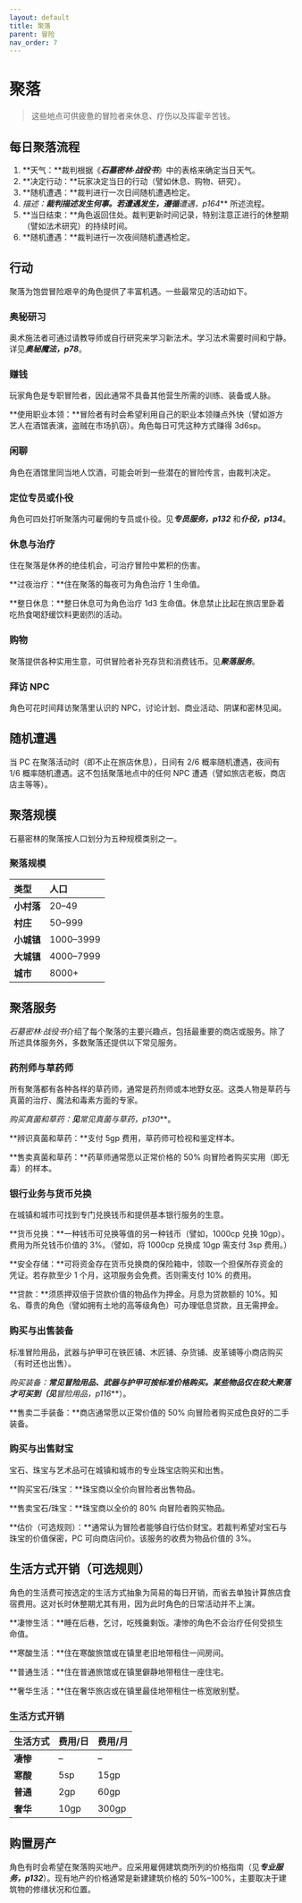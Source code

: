 ```yaml
---
layout: default
title: 聚落
parent: 冒险
nav_order: 7
---
```


# 聚落

> 这些地点可供疲惫的冒险者来休息、疗伤以及挥霍辛苦钱。

## 每日聚落流程

1. **天气：**裁判根据《***石墓密林·战役书***》中的表格来确定当日天气。
2. **决定行动：**玩家决定当日的行动（譬如休息、购物、研究）。
3. **随机遭遇：**裁判进行一次日间随机遭遇检定。
4. **描述：**裁判描述发生何事。若遭遇发生，遵循***遭遇，p164*** 所述流程。
5. **当日结束：**角色返回住处。裁判更新时间记录，特别注意正进行的休整期（譬如法术研究）的持续时间。
6. **随机遭遇：**裁判进行一次夜间随机遭遇检定。

## 行动

聚落为饱尝冒险艰辛的角色提供了丰富机遇。一些最常见的活动如下。

### 奥秘研习

奥术施法者可通过请教导师或自行研究来学习新法术。学习法术需要时间和宁静。详见***奥秘魔法，p78***。

### 赚钱

玩家角色是专职冒险者，因此通常不具备其他营生所需的训练、装备或人脉。

**使用职业本领：**冒险者有时会希望利用自己的职业本领赚点外快（譬如游方艺人在酒馆表演，盗贼在市场扒窃）。角色每日可凭这种方式赚得 3d6sp。

### 闲聊

角色在酒馆里同当地人饮酒，可能会听到一些潜在的冒险传言，由裁判决定。

### 定位专员或仆役

角色可四处打听聚落内可雇佣的专员或仆役。见***专员服务，p132*** 和***仆役，p134***。

### 休息与治疗

住在聚落是休养的绝佳机会，可治疗冒险中累积的伤害。

**过夜治疗：**住在聚落的每夜可为角色治疗 1 生命值。

**整日休息：**整日休息可为角色治疗 1d3 生命值。休息禁止比起在旅店里卧着吃热食喝舒缓饮料更剧烈的活动。

### 购物

聚落提供各种实用生意，可供冒险者补充存货和消费钱币。见***聚落服务***。

### 拜访 NPC

角色可花时间拜访聚落里认识的 NPC，讨论计划、商业活动、阴谋和密林见闻。

## 随机遭遇

当 PC 在聚落活动时（即不止在旅店休息），日间有 2/6 概率随机遭遇，夜间有 1/6 概率随机遭遇。这不包括聚落地点中的任何 NPC 遭遇（譬如旅店老板，商店店主等等）。

## 聚落规模

石墓密林的聚落按人口划分为五种规模类别之一。

### 聚落规模

| **类型**   | **人口**    |
| :--------- | :---------- |
| **小村落** | 20–49       |
| **村庄**   | 50–999      |
| **小城镇** | 1000–3999 |
| **大城镇** | 4000–7999 |
| **城市**   | 8000+      |

## 聚落服务

*石墓密林·战役书*介绍了每个聚落的主要兴趣点，包括最重要的商店或服务。除了所述具体服务外，多数聚落还提供以下常见服务。

### 药剂师与草药师

所有聚落都有各种各样的草药师，通常是药剂师或本地野女巫。这类人物是草药与真菌的治疗、魔法和毒素方面的专家。

**购买真菌和草药：**见***常见真菌与草药，p130***。

**辨识真菌和草药：**支付 5gp 费用，草药师可检视和鉴定样本。

**售卖真菌和草药：**药草师通常愿以正常价格的 50% 向冒险者购买实用（即无毒）的样本。

### 银行业务与货币兑换

在城镇和城市可找到专门兑换钱币和提供基本银行服务的生意。

**货币兑换：**一种钱币可兑换等值的另一种钱币（譬如，1000cp 兑换 10gp）。费用为所兑钱币价值的 3%。（譬如，将 1000cp 兑换成 10gp 需支付 3sp 费用。）

**安全存储：**可将资金存在货币兑换商的保险箱中，领取一个担保所存资金的凭证。若存款至少 1 个月，这项服务会免费。否则需支付 10% 的费用。

**贷款：**须质押双倍于贷款价值的物品作为押金。月息为贷款额的 10%。知名、尊贵的角色（譬如拥有土地的高等级角色）可办理低息贷款，且无需押金。

### 购买与出售装备

标准冒险用品，武器与护甲可在铁匠铺、木匠铺、杂货铺、皮革铺等小商店购买（有时还也出售）。

**购买装备：**常见冒险用品、武器与护甲可按标准价格购买。某些物品仅在较大聚落才可买到（见***冒险用品，p116***）。

**售卖二手装备：**商店通常愿以正常价值的 50% 向冒险者购买成色良好的二手装备。

### 购买与出售财宝

宝石、珠宝与艺术品可在城镇和城市的专业珠宝店购买和出售。

**购买宝石/珠宝：**珠宝商以全价向冒险者出售物品。

**售卖宝石/珠宝：**珠宝商以全价的 80% 向冒险者购买物品。

**估价（可选规则）：**通常认为冒险者能够自行估价财宝。若裁判希望对宝石与珠宝的价值保密，PC 可向商店问价。该服务的收费为物品价值的 3%。

## 生活方式开销（可选规则）

角色的生活费可按选定的生活方式抽象为简易的每日开销，而省去单独计算旅店食宿费用。这对长时休整期尤其有用，因为此时角色的日常活动并不上演。

**凄惨生活：**睡在后巷，乞讨，吃残羹剩饭。凄惨的角色不会治疗任何受损生命值。

**寒酸生活：**住在寒酸旅馆或在镇里老旧地带租住一间房间。

**普通生活：**住在普通旅馆或在镇里僻静地带租住一座住宅。

**奢华生活：**住在奢华旅店或在镇里最佳地带租住一栋宽敞别墅。

### 生活方式开销

| **生活方式** | **费用/日** | **费用/月** |
| :----------- | :---------- | :---------- |
| **凄惨**     | –           | –           |
| **寒酸**     | 5sp         | 15gp        |
| **普通**     | 2gp         | 60gp        |
| **奢华**     | 10gp        | 300gp       |

## 购置房产

角色有时会希望在聚落购买地产。应采用雇佣建筑商所列的价格指南（见***专业服务，p132***）。现有地产的价格通常是新建建筑价格的 50%–100%，主要取决于建筑物的修缮状况和位置。
